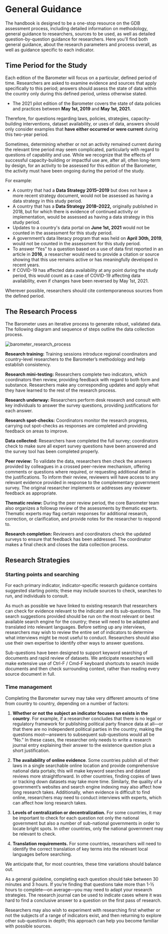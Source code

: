# General Guidance

The handbook is designed to be a one-stop resource on the GDB assessment process, including detailed information on methodology, general guidance to researchers, sources to be used, as well as detailed question-by-question guidance for researchers. Here you'll find both general guidance, about the research parameters and process overall, as well as guidance specific to each indicator.


## Time Period for the Study

Each edition of the Barometer will focus on a particular, defined period of time. Researchers are asked to examine evidence and sources that apply specifically to this period; answers should assess the state of data within the country only during this defined period, unless otherwise stated.


*   The 2021 pilot edition of the Barometer covers the state of data policies and practices between **May 1st, 2019** and **May 1st, 2021.**

Therefore, for questions regarding laws, policies, strategies, capacity-building interventions, dataset availability, or uses of data, answers should only consider examples that **have either occurred or** **were current** during this two-year period. 

Sometimes, determining whether or not an activity remained current during the relevant time period may seem complicated, particularly with regard to questions of capability and use. While we recognize that the effects of successful capacity-building or impactful use are, after all, often long-term by design, for an activity to be assessed for this edition of the Barometer, the activity must have been ongoing during the period of the study. 

For example:


*   A country that had a **Data Strategy 2015–2019** but does not have a more recent strategy document, would not be assessed as having a data strategy in this study period.
*   A country that has a **Data Strategy 2018–2022,** originally published in 2018, but for which there is evidence of continued activity or implementation, would be assessed as having a data strategy in this study period.
*   Updates to a country's data portal on **June 1st, 2021** would not be counted in the assessment for this study period.
*   A government’s data literacy program that was held on **April 30th, 2019**, would not be counted in the assessment for this study period.
*   To answer “Yes” to a question based on a use of data first reported in an article in **2016**, a researcher would need to provide a citation or source showing that this use remains active or has meaningfully developed in recent years.
*   If COVID-19 has affected data availability at any point during the study period, this would count as a case of COVID-19 affecting data availability, even if changes have been reversed by May 1st, 2021.

Wherever possible, researchers should cite contemporaneous sources from the defined period.


## The Research Process
The Barometer uses an iterative process to generate robust, validated data. The following diagram and sequence of steps outline the data collection process.

![barometer_research_process](https://globaldatabarometer.org/wp-content/uploads/2021/06/research_process.png)

**Research training:** Training sessions introduce regional coordinators and country-level researchers to the Barometer’s methodology and help establish consistency.

**Research mini-testing:** Researchers complete two indicators, which coordinators then review, providing feedback with regard to both form and substance. Researchers make any corresponding updates and apply what they have learned to the rest of the research process.

**Research underway:** Researchers perform desk research and consult with key individuals to answer the survey questions, providing justifications for each answer. 

**Research spot-checks:** Coordinators monitor the research progress, carrying out spot-checks as responses are completed and providing feedback on areas to improve.

**Data collected:** Researchers have completed the full survey; coordinators check to make sure all expert survey questions have been answered and the survey tool has been completed properly. 

**Peer review:** To validate the data, researchers then check the answers provided by colleagues in a crossed peer-review mechanism, offering comments or questions where required, or requesting additional detail in the justifications. To inform their review, reviewers will have access to any relevant evidence provided in response to the complementary government survey. The original researcher implements or addresses any reviewer feedback as appropriate.

**Thematic review:** During the peer review period, the core Barometer team also organizes a followup review of the assessments by thematic experts. Thematic experts may flag certain responses for additional research, correction, or clarification, and provide notes for the researcher to respond to.

**Research completion:** Reviewers and coordinators check the updated surveys to ensure that feedback has been addressed. The coordinator makes a final check and closes the data collection process.


## Research Strategies


### Starting points and searching

For each primary indicator, indicator-specific research guidance contains suggested starting points; these may include sources to check, searches to run, and individuals to consult. 

As much as possible we have linked to existing research that researchers can check for evidence relevant to the indicator and its sub-questions. The search suggestions provided should be run on the most relevant or best available search engine for the country; these will need to be adapted and translated into relevant languages. Before setting up any interviews, researchers may wish to review the entire set of indicators to determine what interviews might be most useful to conduct. Researchers should also use their own expertise to identify other ways to answer questions. 

Sub-questions have been designed to support keyword searching of documents and rapid review of datasets. We anticipate researchers will make extensive use of Ctrl-F / Cmd-F keyboard shortcuts to search inside documents and then check surrounding context, rather than reading every source document in full. 


### Time management

Completing the Barometer survey may take very different amounts of time from country to country, depending on a number of factors:


1. **Whether or not the subject an indicator focuses on exists in the country**. For example, if a researcher concludes that there is no legal or regulatory framework for publishing political party finance data at all—or that there are no independent political parties in the country, making the questions moot—answers to subsequent sub-questions would all be “No.” In these cases, the researcher only needs to write a research journal entry explaining their answer to the existence question plus a short justification. 

2. **The availability of online evidence**. Some countries publish all of their laws in a single searchable online location and provide comprehensive national data portals; this will make keyword searches and dataset reviews more straightforward. In other countries, finding copies of laws or tracking down datasets may take more time. Similarly, the quality of a government’s websites and search engine indexing may also affect how long research takes. Additionally, when evidence is difficult to find online, researchers may need to conduct interviews with experts, which can affect how long research takes. 

3. **Levels of centralization or decentralization.** For some countries, it may be important to check for each question not only the national government but also a number of sub-national governments in order to locate bright spots. In other countries, only the national government may be relevant to check.  

4. **Translation requirements.** For some countries, researchers will need to identify the correct translation of key terms into the relevant local languages before searching. 

We anticipate that, for most countries, these time variations should balance out. 

As a general guideline, completing each question should take between 30 minutes and 3 hours. If you’re finding that questions take more than 1-½ hours to complete—on average—you may need to adapt your research strategies. The research journal can be used to indicate cases where it was hard to find a conclusive answer to a question on the first pass of research. 

Researchers may also wish to experiment with researching first whether or not the subjects of a range of indicators exist, and then returning to explore other sub-questions in depth; this approach can help you become familiar with possible sources.

